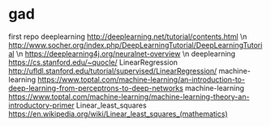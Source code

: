 # gad
first repo
deeplearning
http://deeplearning.net/tutorial/contents.html \n
http://www.socher.org/index.php/DeepLearningTutorial/DeepLearningTutorial \n
https://deeplearning4j.org/neuralnet-overview \n
deeplearning
https://cs.stanford.edu/~quocle/
LinearRegression
http://ufldl.stanford.edu/tutorial/supervised/LinearRegression/
machine-learning
https://www.toptal.com/machine-learning/an-introduction-to-deep-learning-from-perceptrons-to-deep-networks
machine-learning
https://www.toptal.com/machine-learning/machine-learning-theory-an-introductory-primer
Linear_least_squares
https://en.wikipedia.org/wiki/Linear_least_squares_(mathematics)

